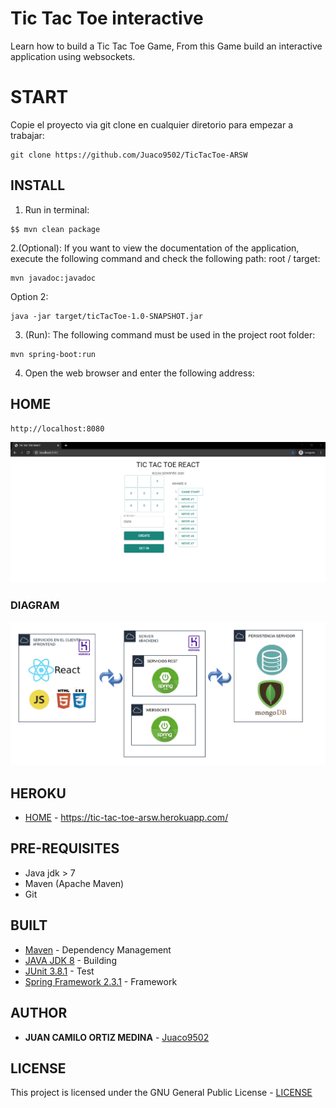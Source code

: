 # Tic Tac Toe interactive

Learn how to build a Tic Tac Toe Game, From this Game build an interactive application using websockets.

# START

Copie el proyecto via git clone en cualquier diretorio para empezar a trabajar:
```
git clone https://github.com/Juaco9502/TicTacToe-ARSW
```

## INSTALL

1. Run in terminal:

```
$$ mvn clean package
```

2.(Optional):
If you want to view the documentation of the application, execute the following command and check the following path: root / target:

```
mvn javadoc:javadoc
```

Option 2:

```
java -jar target/ticTacToe-1.0-SNAPSHOT.jar
```

3. (Run):
The following command must be used in the project root folder:
  
```
mvn spring-boot:run
```

4. Open the web browser and enter the following address:


## HOME
```
http://localhost:8080
```
![tictactoe](img/tictactoe.PNG)


### DIAGRAM

![Diagram](img/diagram.PNG)


## HEROKU
* [HOME](https://tic-tac-toe-arsw.herokuapp.com/) - https://tic-tac-toe-arsw.herokuapp.com/

## PRE-REQUISITES

* Java jdk > 7
* Maven (Apache Maven)
* Git
  

## BUILT

* [Maven](https://maven.apache.org/) - Dependency Management
* [JAVA JDK 8](http://www.oracle.com/technetwork/java/javase/overview/index.html) - Building
* [JUnit 3.8.1](https://mvnrepository.com/artifact/junit/junit/3.8.1) - Test
* [Spring Framework 2.3.1](https://spring.io/projects/spring-framework) - Framework


## AUTHOR

* **JUAN CAMILO ORTIZ MEDINA** - [Juaco9502](https://github.com/juaco9502)


## LICENSE

This project is licensed under the GNU General Public License - [LICENSE](LICENSE) 